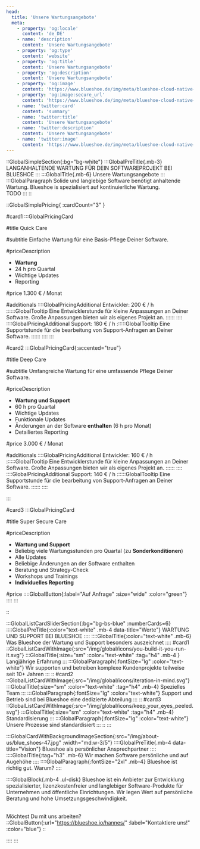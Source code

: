 ```yaml
---
head:
  title: 'Unsere Wartungsangebote'
  meta:
    - property: 'og:locale'
      content: 'de_DE'
    - name: 'description'
      content: 'Unsere Wartungsangebote'
    - property: 'og:type'
      content: 'website'
    - property: 'og:title'
      content: 'Unsere Wartungsangebote'
    - property: 'og:description'
      content: 'Unsere Wartungsangebote'
    - property: 'og:image'
      content: 'https://www.blueshoe.de/img/meta/blueshoe-cloud-native-devlopment.png'
    - property: 'og:image:secure_url'
      content: 'https://www.blueshoe.de/img/meta/blueshoe-cloud-native-devlopment.png'
    - name: 'twitter:card'
      content: 'summary'
    - name: 'twitter:title'
      content: 'Unsere Wartungsangebote'
    - name: 'twitter:description'
      content: 'Unsere Wartungsangebote'
    - name: 'twitter:image'
      content: 'https://www.blueshoe.de/img/meta/blueshoe-cloud-native-devlopment.png'
---
```


::GlobalSimpleSection{:bg="bg-white"}
:::GlobalPreTitle{.mb-3}
LANGANHALTENDE WARTUNG FÜR DEIN SOFTWAREPROJEKT BEI BLUESHOE
:::
:::GlobalTitle{.mb-6}
Unsere Wartungsangebote
:::
:::GlobalParagraph
Solide und langlebige Software benötigt anhaltende Wartung. Blueshoe is spezialisiert auf kontinuierliche Wartung.
<br/>
TODO
:::
::


::GlobalSimplePricing{ :cardCount="3" }

#card1
:::GlobalPricingCard

#title
Quick Care

#subtitle
Einfache Wartung für eine Basis-Pflege Deiner Software.

#priceDescription
- **Wartung**
- 24 h pro Quartal
- Wichtige Updates
- Reporting

#price
1.300 € / Monat

#additionals
::::GlobalPricingAdditional
Entwickler: 200 € / h
::::::GlobalTooltip
Eine Entwicklerstunde für kleine Anpassungen an Deiner Software. Große Anpassungen bieten wir als eigenes Projekt an.
::::::
::::
::::GlobalPricingAdditional
Support: 180 € / h
::::::GlobalTooltip
Eine Supportstunde für die bearbeitung von Support-Anfragen an Deiner Software.
::::::
::::
:::

#card2
:::GlobalPricingCard{:accented="true"}

#title
Deep Care

#subtitle
Umfangreiche Wartung für eine umfassende Pflege Deiner Software.

#priceDescription
- **Wartung und Support**
- 60 h pro Quartal
- Wichtige Updates
- Funktionale Updates
- Änderungen an der Software **enthalten** (6 h pro Monat)
- Detailiertes Reporting

#price
3.000 € / Monat

#additionals
::::GlobalPricingAdditional
Entwickler: 160 € / h
::::::GlobalTooltip
Eine Entwicklerstunde für kleine Anpassungen an Deiner Software. Große Anpassungen bieten wir als eigenes Projekt an.
::::::
::::
::::GlobalPricingAdditional
Support: 140 € / h
::::::GlobalTooltip
Eine Supportstunde für die bearbeitung von Support-Anfragen an Deiner Software.
::::::
::::


:::

#card3
:::GlobalPricingCard

#title
Super Secure Care

#priceDescription
- **Wartung und Support**
- Beliebig viele Wartungsstunden pro Quartal (zu **Sonderkonditionen**)
- Alle Updates
- Beliebige Änderungen an der Software enthalten
- Beratung und Strategy-Check
- Workshops und Trainings
- **Individuelles Reporting**

#price
::::GlobalButton{:label="Auf Anfrage" :size="wide" :color="green"}
::::
:::

::

<!--- Was ist enthalten --->
:::GlobalListCardSliderSection{:bg="bg-bs-blue" :numberCards=6}
::::GlobalPreTitle{:color="text-white" .mb-4 data-title="Werte"}
WARTUNG UND SUPPORT BEI BLUESHOE
::::
::::GlobalTitle{:color="text-white" .mb-6}
Was Blueshoe der Wartung und Support besonders auszeichnet
::::
#card1
::GlobalListCardWithImage{:src="/img/global/icons/you-build-it-you-run-it.svg"}
:::GlobalTitle{:size="sm" :color="text-white" :tag="h4" .mb-4 }
Langjährige Erfahrung
:::
:::GlobalParagraph{:fontSize="lg"  :color="text-white"}
Wir supporten und betreiben komplexe Kundenprojekte teilweise seit 10+ Jahren
:::
::
#card2
::GlobalListCardWithImage{:src="/img/global/icons/iteration-in-mind.svg"}
:::GlobalTitle{:size="sm" :color="text-white" :tag="h4" .mb-4}
Spezielles Team
:::
:::GlobalParagraph{:fontSize="lg"  :color="text-white"}
Support und Betrieb sind bei Blueshoe eine dedizierte Abteilung
:::
::
#card3
::GlobalListCardWithImage{:src="/img/global/icons/keep_your_eyes_peeled.svg"}
:::GlobalTitle{:size="sm" :color="text-white" :tag="h4" .mb-4}
Standardisierung
:::
:::GlobalParagraph{:fontSize="lg"  :color="text-white"}
Unsere Prozesse sind standardisiert
:::
::
:::

<!--- persönlicher Kontakt --->
:::GlobalCardWithBackgroundImageSection{:src="/img/about-us/blue_shoes-47.jpg" :width="md:w-3/5"}
::::GlobalPreTitle{.mb-4 data-title="Vision"}
Blueshoe als persönlicher Ansprechpartner
::::
::::GlobalTitle{:tag="h3" .mb-6}
Wir machen Software persönliche und auf Augehöhe
::::
::::GlobalParagraph{:fontSize="2xl" .mb-4}
Blueshoe ist richtig gut. Warum?
::::

::::GlobalBlock{.mb-4 .ul-disk}
Blueshoe ist ein Anbieter zur Entwicklung spezialisierter, lizenzkostenfreier und langlebiger Software-Produkte für Unternehmen und öffentliche Einrichtungen. Wir legen Wert auf persönliche Beratung und hohe Umsetzungsgeschwindigkeit.
<br/><br/>

Möchtest Du mit uns arbeiten?
::GlobalButton{:url="https://blueshoe.io/hannes/" :label="Kontaktiere uns!" :color="blue"}
::

::::
:::